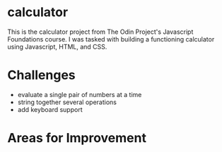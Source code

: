 # calculator

This is the calculator project from The Odin Project's Javascript Foundations course. I was tasked with building a functioning calculator using Javascript, HTML, and CSS.

# Challenges

- evaluate a single pair of numbers at a time
- string together several operations 
- add keyboard support  

# Areas for Improvement